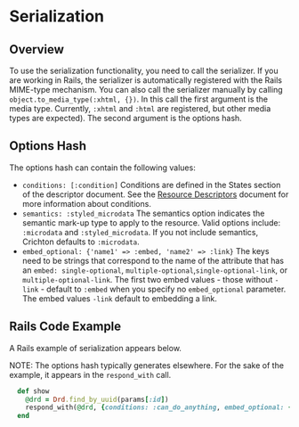# Serialization
## Overview
To use the serialization functionality, you need to call the serializer. If you are working in Rails, the serializer is automatically registered with the Rails MIME-type mechanism.
You can also call the serializer manually by calling `object.to_media_type(:xhtml, {})`. 
In this call the first argument is the media type. Currently, `:xhtml` and `:html` are registered, but other media types are expected). The second argument is the options hash.

## Options Hash

The options hash can contain the following values:

- `conditions: [:condition]`
  Conditions are defined in the States section of the descriptor document. See the [Resource Descriptors](resource_descriptors.md) document for more information about conditions.
- `semantics: :styled_microdata`
  The semantics option indicates the semantic mark-up type to apply to the resource. Valid options include: `:microdata` and `:styled_microdata`. 
  If you not include semantics, Crichton defaults to `:microdata`.
- `embed_optional: {'name1' => :embed, 'name2' => :link}`
  The keys need to be strings that correspond to the name of the attribute that has an `embed: single-optional`,
`multiple-optional`,`single-optional-link`, or `multiple-optional-link`.
  The first two embed values - those without `-link` - default to `:embed` when you specify no `embed_optional` parameter. The embed values `-link` default to embedding a link.

## Rails Code Example
A Rails example of serialization appears below.

NOTE: The options hash typically generates elsewhere. For the sake of the example, it appears in the `respond_with` call.

```ruby
  def show
    @drd = Drd.find_by_uuid(params[:id])
    respond_with(@drd, {conditions: :can_do_anything, embed_optional: {'items' => :link})
  end
```

